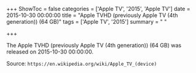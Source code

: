 +++
ShowToc = false
categories = ['Apple TV', '2015', 'Apple TV']
date = 2015-10-30 00:00:00
title = "Apple TVHD (previously Apple TV (4th generation)) (64 GB)"
tags = ['Apple TV', '2015']
summary = " "

+++

The Apple TVHD (previously Apple TV (4th generation)) (64 GB) was released on 2015-10-30 00:00:00.

Source: `https://en.wikipedia.org/wiki/Apple_TV_(device)`
